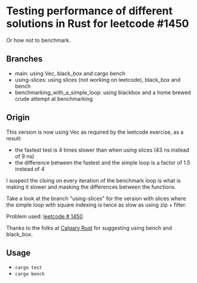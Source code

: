 # Testing performance of different solutions in Rust for leetcode #1450

Or how not to benchmark.

## Branches

- main: using Vec<i32>, black\_box  and cargo bench
- using-slices: using slices (not working on leetcode), black_box and bench
- benchmarking\_with\_a\_simple\_loop: using blackbox and a home brewed crude attempt at benchmarking

## Origin

This version is now using Vec<i32> as required by the leetcode exercise, as a result:

  - the fastest test is 4 times slower than when using slices (43 ns instead of 9 ns)
  - the difference between the fastest and the simple loop is a factor of 1.5 instead of 4

I suspect the cloing on every iteration of the benchmark loop is what is making it slower and masking the differences between the functions.

Take a look at the branch "using-slices" for the version with slices where the simple loop with square indexing is twice as slow as using zip + filter.

Problem used: [leetcode # 1450](https://leetcode.com/problems/number-of-students-doing-homework-at-a-given-time/)

Thanks to the folks at [Calgary Rust](http://calgaryrust.ca/) for suggesting using bench and black\_box.


## Usage
- `cargo test`
- `cargo bench`

